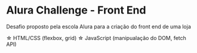 # Alura Challenge - Front End 
Desafio proposto pela escola Alura para a criação do front end de uma loja

☆ HTML/CSS (flexbox, grid)
☆ JavaScript (manipualação do DOM, fetch API)
